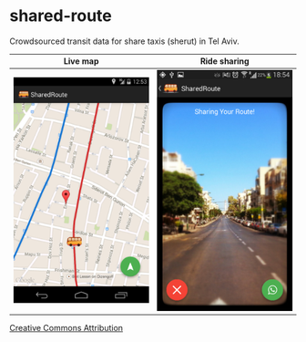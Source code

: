# shared-route 
Crowdsourced transit data for share taxis (sherut) in Tel Aviv.

Live map                   |  Ride sharing
:-------------------------:|:-------------------------:
![](https://raw.githubusercontent.com/idoco/shared-route/master/Screenshot_live_map.png) |  ![](https://raw.githubusercontent.com/idoco/shared-route/master/Screenshot_share-ride.png)

[Creative Commons Attribution](http://creativecommons.org/licenses/by/3.0/)
